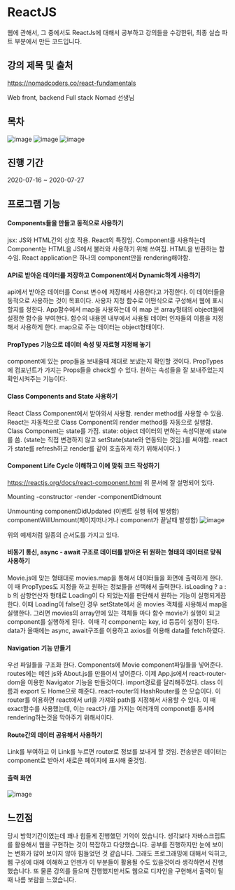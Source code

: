 # ReactJS

웹에 관해서, 그 중에서도 ReactJs에 대해서 공부하고 강의들을 수강한뒤, 최종 실습 파트 부분에서 만든 코드입니다.


## 강의 제목 및 출처
https://nomadcoders.co/react-fundamentals

Web front, backend Full stack Nomad 선생님

## 목차
![image](https://user-images.githubusercontent.com/44837403/114272363-dc5bd880-9a50-11eb-885d-2e1dde62edba.png)
![image](https://user-images.githubusercontent.com/44837403/114272370-e251b980-9a50-11eb-9fb0-4a7373bce72d.png)
![image](https://user-images.githubusercontent.com/44837403/114272333-be8e7380-9a50-11eb-9698-7756f004c0ac.png)


## 진행 기간
2020-07-16 ~ 2020-07-27

## 프로그램 기능

#### Components들을 만들고 동적으로 사용하기

jsx: JS와 HTML간의 상호 작용. React의 특징임. Component를 사용하는데 Component는 HTML을 JS에서 불러와 사용하기 위해 쓰여짐.
HTML을 반환하는 함수임.
React application은 하나의 component만을 rendering해야함.

#### API로 받아온 데이터를 저장하고 Component에서 Dynamic하게 사용하기

api에서 받아온 데이터를 Const 변수에 저장해서 사용한다고 가정한다. 이 데이터들을 동적으로 사용하는 것이 목표이다.
사용자 지정 함수로 어떤식으로 구성해서 웹에 표시할지를 정한다. App함수에서 map을 사용하는데 이 map 은 array형태의 object들에
설정한 함수을 부여한다. 함수의 내용엔 내부에서 사용될 데이터 인자들의 이름을 지정해서 사용하게 한다. map으로 주는 데이터는 object형태이다.

#### PropTypes 기능으로 데이터 속성 및 자료형 지정해 놓기

component에 있는 prop들을 보내줄때 제대로 보냈는지 확인할 것이다.
PropTypes 에 컴포넌트가 가지는 Props들을 check할 수 있다. 원하는 속성들을 잘 보내주었는지 확인시켜주는 기능이다.

#### Class Components and State 사용하기

React Class Component에서 받아와서 사용함.
render method를 사용할 수 있음.
React는 자동적으로 Class Component의 render method를 자동으로 실행함.
Class Component는 state를 가짐. state: object 데이터의 변하는 속성덕분에 state를 씀.
(state는 직접 변경하지 않고 setState(state와 연동되는 것임.)를 써야함. react가 state를 refresh하고 render를 같이 호출하게 하기 위해서이다.
) 

#### Component Life Cycle 이해하고 이에 맞춰 코드 작성하기

https://reactjs.org/docs/react-component.html
위 문서에 잘 설명되어 있다.

Mounting
-constructor
-render
-componentDidmount

Unmounting
componentDidUpdated (이벤트 실행 뒤에 발생함)
componentWillUnmount(페이지떠나거나 component가 끝날때 발생함)
![image](https://user-images.githubusercontent.com/44837403/114273216-2eeac400-9a54-11eb-8d22-7625e6387771.png)

위의 예제처럼 일종의 순서도를 가지고 있다.

#### 비동기 통신, async - await 구조로 데이터를 받아온 뒤 원하는 형태의 데이터로 맞춰 사용하기

Movie.js에 맞는 형태대로 movies.map을 통해서 데이터들을 화면에 출력하게 한다. 이 때 PropTypes도 지정을 하고 원하는 정보들을 선택해서 출력한다.
isLoading ? a : b 의 삼항연산자 형태로 Loading이 다 되었는지를 판단해서 원하는 기능이 실행되게끔 한다.
이때 Loading이 false인 경우 setState에서 온 movies 객체를 사용해서 map을 실행한다. 그러면 movies의 array안에 있는 객체들 마다 함수 movie가 실행이 되고 component를 실행하게 된다. 
이때 각 component는 key, id 등등이 설정이 된다. data가 올때에는 async, await구조를 이용하고 axios를 이용해 data를 fetch하였다.

#### Navigation 기능 만들기

 우선 파일들을 구조화 한다. Components에 Movie component파일들을 넣어준다. routes에는 메인 js와 About.js를 만들어서 넣어준다.
이제 App.js에서 react-router-dom을 이용한 Navigator 기능을 만들것이다.
 import경로를 달리해주었다. class 이름과 export 도 Home으로 해준다.
react-router의 HashRouter를 쓴 모습이다. 이 router를 이용하면 react에서 url을 가져와 path를 지정해서 사용할 수 있다.
이 때 exact함수를 사용했는데, 이는 react가 /를 가지는 여러개의 componet를 동시에 rendering하는것을 막아주기 위해서이다.

#### Route간의 데이터 공유해서 사용하기

 Link를 부여하고 이 Link를 누르면 router로 정보를 보내게 할 것임. 전송받은 데이터는 component로 받아서 새로운 페이지에 표시해 줄것임.


#### 출력 화면 

![image](https://user-images.githubusercontent.com/44837403/114273991-69099500-9a57-11eb-84fc-11ccfe403a94.png)



## 느낀점

 당시 방학기간이였는데 꽤나 힘들게 진행했던 기억이 있습니다. 생각보다 자바스크립트를 활용해서 웹을 구현하는 것이 복잡하고 다양했습니다.
 공부를 진행하지만 눈에 보이는 변화가 많이 보이지 않아 힘들었던 것 같습니다. 그래도 프로그래밍에 대해서 익히고, 웹 구성에 대해 이해하고
 언젠가 이 부분들이 활용될 수도 있을것이라 생각하면서 진행했습니다. 또 물론 강의를 들으며 진행했지만서도 웹으로 디자인을 구현해서
 출력이 될 때 나름 보람을 느꼈습니다.






